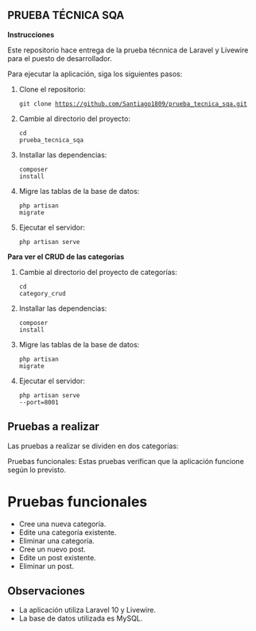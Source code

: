 ## PRUEBA TÉCNICA SQA

**Instrucciones**

Este repositorio hace entrega de la prueba técnnica de Laravel y Livewire para el puesto de desarrollador.

Para ejecutar la aplicación, siga los siguientes pasos:

1. Clone el repositorio: <pre><code>git clone https://github.com/Santiago1809/prueba_tecnica_sqa.git</code></pre>
2. Cambie al directorio del proyecto: <pre><code>cd prueba_tecnica_sqa</code></pre>
3. Installar las dependencias: <pre><code>composer install</code></pre>
4. Migre las tablas de la base de datos: <pre><code>php artisan migrate</code></pre>
5. Ejecutar el servidor: <pre><code>php artisan serve</code></pre>

**Para ver el CRUD de las categorías**

1. Cambie al directorio del proyecto de categorías: <pre><code>cd category_crud</code></pre>
2. Installar las dependencias: <pre><code>composer install</code></pre>
3. Migre las tablas de la base de datos: <pre><code>php artisan migrate</code></pre>
4. Ejecutar el servidor: <pre><code>php artisan serve --port=8001</code></pre>

## Pruebas a realizar

Las pruebas a realizar se dividen en dos categorías:

Pruebas funcionales: Estas pruebas verifican que la aplicación funcione según lo previsto.

# Pruebas funcionales

- Cree una nueva categoría.
- Edite una categoría existente.
- Eliminar una categoría.
- Cree un nuevo post.
- Edite un post existente.
- Eliminar un post.

## Observaciones

* La aplicación utiliza Laravel 10 y Livewire.
* La base de datos utilizada es MySQL.
